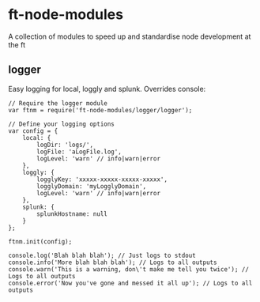 ft-node-modules
============

A collection of modules to speed up and standardise node development at the ft

logger
----
Easy logging for local, loggly and splunk. Overrides console:

    // Require the logger module
    var ftnm = require('ft-node-modules/logger/logger');
    
    // Define your logging options
    var config = {
        local: {
            logDir: 'logs/',
            logFile: 'aLogFile.log',
            logLevel: 'warn' // info|warn|error
        },
        loggly: {
            logglyKey: 'xxxxx-xxxxx-xxxxx-xxxxx',
            logglyDomain: 'myLogglyDomain',
            logLevel: 'warn' // info|warn|error
        },
        splunk: {
            splunkHostname: null
        }
    };
    
    ftnm.init(config);
    
    console.log('Blah blah blah'); // Just logs to stdout
    console.info('More blah blah blah'); // Logs to all outputs
    console.warn('This is a warning, don\'t make me tell you twice'); // Logs to all outputs
    console.error('Now you've gone and messed it all up'); // Logs to all outputs
